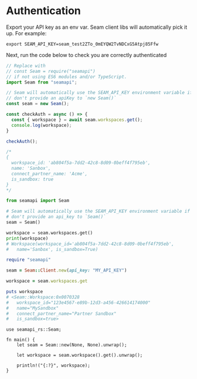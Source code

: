 # Authentication
Export your API key as an env var. Seam client libs will automatically pick it up. For example:
```shell
export SEAM_API_KEY=seam_test2ZTo_0mEYQW2TvNDCxG5Atpj85Ffw
```
Next, run the code below to check you are correctly authenticated

<div class="tabbed-blocks">

```js
// Replace with
// const Seam = require("seamapi")
// if not using ES6 modules and/or TypeScript.
import Seam from "seamapi";

// Seam will automatically use the SEAM_API_KEY environment variable if you
// don't provide an apiKey to `new Seam()`
const seam = new Seam();

const checkAuth = async () => {
  const { workspace } = await seam.workspaces.get();
  console.log(workspace);
}

checkAuth();

/*
{
  workspace_id: 'ab804f5a-7dd2-42c8-8d09-0beff4f795eb',
  name: 'Sanbox',
  connect_partner_name: 'Acme',
  is_sandbox: true
}
*/
```

```python
from seamapi import Seam

# Seam will automatically use the SEAM_API_KEY environment variable if you
# don't provide an api_key to `Seam()`
seam = Seam()

workspace = seam.workspaces.get()
print(workspace)
# Workspace(workspace_id='ab804f5a-7dd2-42c8-8d09-0beff4f795eb', 
#   name='Sanbox', is_sandbox=True)
```

```ruby
require "seamapi"

seam = Seam::Client.new(api_key: "MY_API_KEY")

workspace = seam.workspaces.get

puts workspace
# <Seam::Workspace:0x0070328                                          
#   workspace_id="123e4567-e89b-12d3-a456-426614174000"               
#   name="MySandbox"                                           
#   connect_partner_name="Partner Sandbox"                           
#   is_sandbox=true> 
```

```rs,editable
use seamapi_rs::Seam;

fn main() {
	let seam = Seam::new(None, None).unwrap();

	let workspace = seam.workspace().get().unwrap();

	println!("{:?}", workspace);
}
```

</div>
